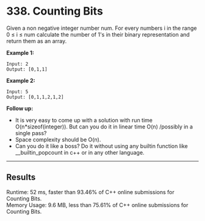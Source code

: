 # 338. Counting Bits  

Given a non negative integer number num. For every numbers i in the range 0 ≤ i ≤ num calculate the number of 1's in their binary representation and return them as an array.  

**Example 1:**  

    Input: 2
    Output: [0,1,1]

**Example 2:**  

    Input: 5
    Output: [0,1,1,2,1,2]

**Follow up:**  

* It is very easy to come up with a solution with run time O(n*sizeof(integer)). But can you do it in linear time O(n) /possibly in a single pass?  
* Space complexity should be O(n).  
* Can you do it like a boss? Do it without using any builtin function like __builtin_popcount in c++ or in any other language.  

--- 
## Results  

Runtime: 52 ms, faster than 93.46% of C++ online submissions for Counting Bits.  
Memory Usage: 9.6 MB, less than 75.61% of C++ online submissions for Counting Bits.  




